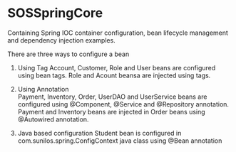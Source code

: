 # SOSSpringCore
Containing Spring IOC container configuration, bean lifecycle management and dependency injection examples.  

There are three ways to configure a bean 

1) Using <bean> Tag 
Account, Customer, Role and User beans are configured using bean tags. 
Role and Acount beansa are injected using <property> tags.
  
2) Using Annotation  
Payment, Inventory, Order, UserDAO and UserService beans are configured using @Component, @Service and @Repository annotation. 
Payment and Inventory beans are injected in Order beans using @Autowired annotation.


3) Java based configuration 
Student bean is configured in com.sunilos.spring.ConfigContext java class using @Bean annotation 
